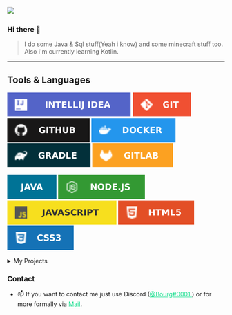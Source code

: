 ![](https://komarev.com/ghpvc/?username=B0urg&color=blue)
### Hi there 👋

> I do some Java & Sql stuff(Yeah i know) and some minecraft stuff too. Also i'm currently learning Kotlin.

---


## Tools & Languages
![](https://raw.githubusercontent.com/B0urg/B0urg/main/assets/INTELLIJ_IDEA.svg) ![](https://raw.githubusercontent.com/B0urg/B0urg/main/assets/GIT.svg) ![](https://raw.githubusercontent.com/B0urg/B0urg/main/assets/GITHUB.svg) ![](https://raw.githubusercontent.com/B0urg/B0urg/main/assets/DOCKER.svg) ![](https://raw.githubusercontent.com/B0urg/B0urg/main/assets/GRADLE.svg) ![](https://raw.githubusercontent.com/B0urg/B0urg/main/assets/GITLAB.svg)

![](https://raw.githubusercontent.com/B0urg/B0urg/main/assets/JAVA.svg)
![](https://raw.githubusercontent.com/B0urg/B0urg/main/assets/NODE.svg) ![](https://raw.githubusercontent.com/B0urg/B0urg/main/assets/JAVASCRIPT.svg) ![](https://raw.githubusercontent.com/B0urg/B0urg/main/assets/HTML5.svg) ![](https://raw.githubusercontent.com/B0urg/B0urg/main/assets/CSS3.svg) 



<details>
  <summary>My Projects </summary>

#### [PluginJam 2 by Devcord(2022-11)](https://github.com/B0urg/DevCord-PluginJam-2022-11)
    
    In november 2022, i contribiuted in the second PluginJam by DevCord and got 4th Place 😊.

#### [Level2Bot(2022-08)(But i think i will recode this in the futur in Kotlin of course😉)](https://github.com/B0urg/Level2Bot)

    The "official" bot of the Level2 Hackerspace Luxemburg(but it don't really works)

#### [LYRC 2022(2022-07)](https://github.com/felixgasiaux/CodeClub_LYRC_Robot_2022)

    In July 2022, I took part in the LYRIC (Luxembourg youth robotic challenge) in the Level2 Codeclub team.
  
#### PluginJam 1 by DevCord(2022-04) (Unfortunately i didn't found the repository & also don't know te ranking anymore)

   </details>


### Contact
- 📫 If you want to contact me just use Discord (<a href="https://discord.com/users/933699621878906921" style="color: #12de8c;">@Bourg#0001 </a>) or for more formally via <a href="mailto:contact@bourg.dev" style="color: #12de8c;" target="_blank"> Mail</a>.